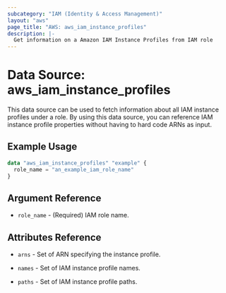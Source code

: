 ```yaml
---
subcategory: "IAM (Identity & Access Management)"
layout: "aws"
page_title: "AWS: aws_iam_instance_profiles"
description: |-
  Get information on a Amazon IAM Instance Profiles from IAM role
---
```


# Data Source: aws_iam_instance_profiles

This data source can be used to fetch information about all
IAM instance profiles under a role. By using this data source, you can reference IAM
instance profile properties without having to hard code ARNs as input.

## Example Usage

```terraform
data "aws_iam_instance_profiles" "example" {
  role_name = "an_example_iam_role_name"
}
```

## Argument Reference

* `role_name` - (Required) IAM role name.

## Attributes Reference

* `arns` - Set of ARN specifying the instance profile.

* `names` - Set of IAM instance profile names.

* `paths` - Set of IAM instance profile paths.
